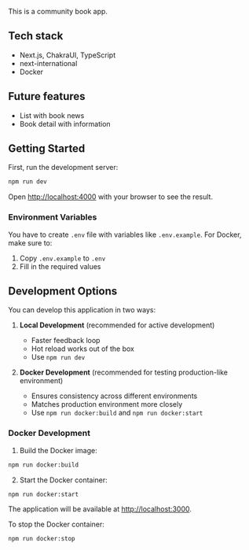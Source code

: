 This is a community book app.

## Tech stack

- Next.js, ChakraUI, TypeScript
- next-international
- Docker

## Future features

- List with book news
- Book detail with information

## Getting Started

First, run the development server:

```bash
npm run dev
```

Open [http://localhost:4000](http://localhost:4000) with your browser to see the result.

### Environment Variables

You have to create `.env` file with variables like `.env.example`. For Docker, make sure to:

1. Copy `.env.example` to `.env`
2. Fill in the required values

## Development Options

You can develop this application in two ways:

1. **Local Development** (recommended for active development)

   - Faster feedback loop
   - Hot reload works out of the box
   - Use `npm run dev`

2. **Docker Development** (recommended for testing production-like environment)
   - Ensures consistency across different environments
   - Matches production environment more closely
   - Use `npm run docker:build` and `npm run docker:start`

### Docker Development

1. Build the Docker image:

```bash
npm run docker:build
```

2. Start the Docker container:

```bash
npm run docker:start
```

The application will be available at [http://localhost:3000](http://localhost:3000).

To stop the Docker container:

```bash
npm run docker:stop
```

